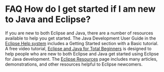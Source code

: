 

FAQ How do I get started if I am new to Java and Eclipse?
=========================================================

If you are new to both Eclipse and Java, there are a number of resources available to help you get started. The Java Development User Guide in the [Eclipse Help system](https://help.eclipse.org/help33/index.jsp) includes a Getting Started section with a Basic tutorial. A free video tutorial, [Eclipse and Java for Total Beginners](http://eclipsetutorial.sourceforge.net/totalbeginner.html) is designed to help people who are new to both Eclipse and Java get started using Eclipse for Java development. The [Eclipse Resources](https://www.eclipse.org/resources) page includes many articles, demonstrations, and other resources helpful to Eclipse newcomers.

